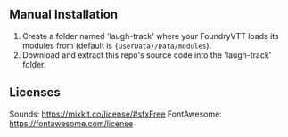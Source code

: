 ## Manual Installation
1. Create a folder named 'laugh-track' where your FoundryVTT loads its modules from (default is `{userData}/Data/modules`).
2. Download and extract this repo's source code into the 'laugh-track' folder.

## Licenses
Sounds: https://mixkit.co/license/#sfxFree
FontAwesome: https://fontawesome.com/license